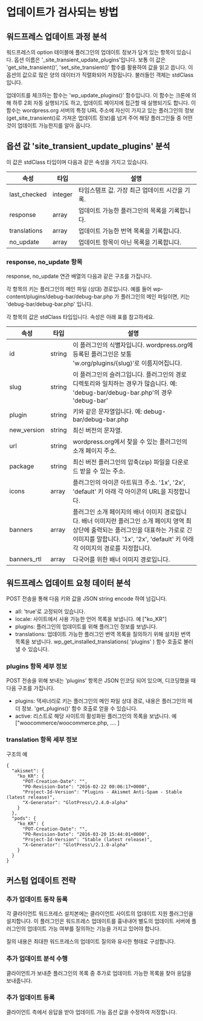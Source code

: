 # 업데이트가 검사되는 방법

## 워드프레스 업데이트 과정 분석

워드프레스의 option 테이블에 플러그인의 업데이트 정보가 담겨 있는 항목이 있습니다. 옵션 이름은 '_site_transient_update_plugins'입니다. 
보통 이 값은 'get_site_transient()', 'set_site_transient()' 함수를 활용하여 값을 읽고 씁니다. 이 옵션의 값으로 많은 양의 데이터가 직렬화되어 저장됩니다. 불러들인 객체는 stdClass 입니다.

업데이트를 체크하는 함수는 'wp_update_plugins()' 함수입니다. 이 함수는 크론에 의해 하루 2회 자동 실행되기도 하고, 업데이트 페이지에 접근할 때 
실행되기도 합니다. 이 함수는 wordpress.org 서버의 특정 URL 주소에 자신이 가지고 있는 플러그인의 정보(get_site_transient()로 가져온 업데이트 정보)를
넘겨 주어 해당 플러그인들 중 어떤 것이 업데이트 가능한지를 알아 옵니다.




## 옵션 값 'site_transient_update_plugins' 분석
이 값은 stdClass 타입이며 다음과 같은 속성을 가지고 있습니다.

| 속성                     | 타입            | 설명                                                                      |
|-------------------------|----------------|---------------------------------------------------------------------------|
| last_checked            | integer        | 타임스탬프 값. 가장 최근 업데이트 시간을 기록.                                    |
| response                | array          | 업데이트 가능한 플러그인의 목록을 기록합니다.                                                     |
| translations            | array          | 업데이트 가능한 번역 목록을 기록합니다.                                          |
| no_update               | array          | 업데이트 항목이 아닌 목록을 기록합니다.                                          |

### response, no_update 항목
response, no_update 연관 배열의 다음과 같은 구조를 가집니다.

각 항목의 키는  플러그인의 메인 파일 (상대) 경로입니다. 예를 들어 wp-content/plugins/debug-bar/debug-bar.php 가 플러그인의 메인 파일이면,
키는 'debug-bar/debug-bar.php' 입니다.

각 항목의 값은 stdClass 타입입니다. 속성은 아래 표를 참고하세요.

| 속성                     | 타입            | 설명                                                                      |
|-------------------------|----------------|---------------------------------------------------------------------------|
| id                      | string         | 이 플러그인의 식별자입니다. wordpress.org에 등록된 플러그인은 보통 'w.org/plugins/{slug}'로 이름지어집니다. |
| slug                    | string         | 이 플러그인의 슬러그입니다. 플러그인의 경로 디렉토리와 일치하는 경우가 많습니다. 예: 'debug-bar/debug-bar.php'의 경우 'debug-bar' |
| plugin                  | string         | 키와 같은 문자열입니다. 예: debug-bar/debug-bar.php                            |
| new_version             | string         | 최신 버전의 문자열.                                                          |
| url                     | string         | wordpress.org에서 찾을 수 있는 플러그인의 소개 페이지 주소.                       |
| package                 | string         | 최신 버전 플러그인의 압축(zip) 파일을 다운로드 받을 수 있는 주소.                    |
| icons                   | array          | 플러그인의 아이콘 아트워크 주소. '1x', '2x', 'default' 키 아래 각 아이콘의 URL을 지정합니다. |
| banners                 | array          | 플러그인 소개 페이지의 배너 이미지 경로입니다. 배너 이미지란 플러그인 소개 페이지 영역 최상단에 출력되는 플러그인을 대표하는 가로로 긴 이미지를 말합니다. '1x', '2x', 'default' 키 아래 각 이미지의 경로를 지정합니다. |
| banners_rtl             | array          | 다국어를 위한 배너 이미지 경로입니다. |




## 워드프레스 업데이트 요청 데이터 분석
POST 전송을 통해 다음 키와 값을 JSON string encode 하여 넘깁니다.

* all: 'true'로 고정되어 있습니다.
* locale: 사이트에서 사용 가능한 언어 목록을 보냅니다. 예 \["ko_KR"\]
* plugins: 플러그인의 업데이트를 위해 플러그인 정보를 보냅니다. 
* translations: 업데이트 가능한 플러그인 번역 목록을 질의하기 위해 설치된 번역 목록을 보냅니다. wp_get_installed_translations( 'plugins' ) 함수 호출로 불러낼 수 있습니다.

### plugins 항목 세부 정보
POST 전송을 위해 보내는 'plugins' 항목은 JSON 인코딩 되어 있으며, 디코딩했을 때 다음 구조를 가집니다.
* plugins: 댁셔너리로 키는 플러그인의 메인 파일 상대 경로, 내용은 플러그인의 헤더 정보. 'get_plugins()' 함수 호출로 얻을 수 있습니다. 
* active: 리스트로 해당 사이트의 활성화된 플러그인의 목록을 보냅니다. 예 \["woocommerce/woocommerce.php, .... \]

### translation 항목 세부 정보
구조의 예
```
{
  "akismet": {
    "ko_KR": {
      "POT-Creation-Date": "",
      "PO-Revision-Date": "2016-02-22 00:06:17+0000",
      "Project-Id-Version": "Plugins - Akismet Anti-Spam - Stable (latest release)",
      "X-Generator": "GlotPress\/2.4.0-alpha"
    }
  },
  "pods": {
    "ko_KR": {
      "POT-Creation-Date": "",
      "PO-Revision-Date": "2016-03-20 15:44:01+0000",
      "Project-Id-Version": "Stable (latest release)",
      "X-Generator": "GlotPress\/2.1.0-alpha"
    }
  }
}
```



## 커스텀 업데이트 전략

### 추가 업데이트 동작 등록
각 클라이언트 워드프레스 설치본에는 클라이언트 사이트의 업데이트 지원 플러그인을 설치합니다. 이 플러그인은 워드프레스 업데이트를 흉내내어
별도의 업데이트 서버에 플러그인의 업데이트 가능 여부를 질의하는 기능을 가지고 있어야 합니다.

질의 내용은 최대한 워드프레스의 업데이트 질의와 유사한 형태로 구성합니다.

### 추가 업데이트 분석 수행
클라이언트가 보내준 플러그인의 목록 중 추가로 업데이트 가능한 목록을 찾아 응답을 보내줍니다.

### 추가 업데이트 등록
클라이언트 측에서 응답을 받아 업데이트 가능 옵션 값을 수정하여 저정합니다.

